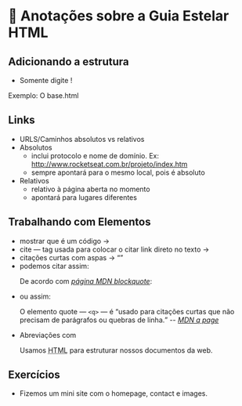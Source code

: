 # 🍄 Anotações sobre a Guia Estelar HTML

## Adicionando a estrutura

-   Somente digite !

Exemplo: O base.html

## Links

-   URLS/Caminhos absolutos vs relativos
-   Absolutos
    -   inclui protocolo e nome de domínio. Ex: http://www.rocketseat.com.br/projeto/index.htm
    -   sempre apontará para o mesmo local, pois é absoluto
-   Relativos
    -   relativo à página aberta no momento
    -   apontará para lugares diferentes

## Trabalhando com Elementos

-   mostrar que é um código -> <code></code>
-   cite — tag usada para colocar o citar link direto no texto -> <cite></cite>
-   citações curtas com aspas -> <q></q>
-   podemos citar assim:
    <p>De acordo com <a href="https://developer.mozilla.org/en-US/docs/Web/HTML/Element/blockquote"><cite>página MDN blockquote</cite></a>:</p>
-   ou assim:
    <p> O elemento quote — <code>&lt;q&gt;</code> — é <q cite="https://developer.mozilla.org/en-US/docs/Web/HTML/Element/q">usado para citações curtas que não precisam de parágrafos ou quebras de linha.</q> -- <a href="https://developer.mozilla.org/en-US/docs/Web/HTML/Element/q"> <cite>MDN q page</cite></a> </p>
-   Abreviações com <abbr>
    <p> Usamos <abbr title="Hypertext Markup Language">HTML</abbr> para estruturar nossos documentos da web. </p>

## Exercícios

-   Fizemos um mini site com o homepage, contact e images.
